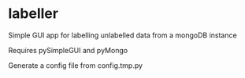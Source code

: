 # labeller
Simple GUI app for labelling unlabelled data from a mongoDB instance

Requires pySimpleGUI and pyMongo

Generate a config file from config.tmp.py
